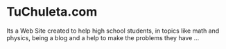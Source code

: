 # TuChuleta.com
Its a Web Site created to help high school students, in topics like math and physics, being a blog and a help to make the problems they have ...